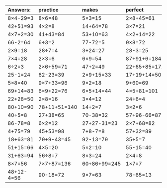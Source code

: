 | Answers: | practice | makes | perfect | ! |
| :--- | :--- | :--- | :--- | :--- |
| 8×4-29=3 | 8×6=48 | 5×3=15 | 2×8+45=61 | 5×4=20 | 
| 42+51=93 | 4×2=8 | 14+64=78 | 3×7=21 | 6×5=30 | 
| 4×7+2=30 | 41+43=84 | 53+10=63 | 4×2+14=22 | 43-34=9 | 
| 66-2=64 | 6÷3=2 | 77-72=5 | 9×8=72 | 36÷6=6 | 
| 2×9=18 | 28÷7=4 | 3+24=27 | 28-3=25 | 26+8=34 | 
| 7×4=28 | 2×3=6 | 6×9=54 | 87+91+6=184 | 35+48=83 | 
| 6÷2=3 | 2×6+59=71 | 47+2=49 | 22+65+85=172 | 25+4=29 | 
| 25-1=24 | 62-23=39 | 2×9+15=33 | 17+19+14=50 | 4×3=12 | 
| 5×8=40 | 9×7+33=96 | 9×2=18 | 9+60=69 | 70-10=60 | 
| 69+14=83 | 6×9+22=76 | 6×5+14=44 | 4×5+81=101 | 98-59=39 | 
| 22+28=50 | 2×8=16 | 3×4=12 | 24÷6=4 | 64-63=1 | 
| 80+10=90 | 78+11+51=140 | 14÷2=7 | 3×2=6 | 37+41=78 | 
| 40÷5=8 | 27+38=65 | 70-38=32 | 57+96-66=87 | 89-65=24 | 
| 86-78=8 | 6×2=12 | 27+27-31=23 | 2×7+68=82 | 64-41=23 | 
| 4+75=79 | 45+53=98 | 7+8-7=8 | 57+32=89 | 43+67+6=116 | 
| 18+63=81 | 79+9-43=45 | 92-13=79 | 35÷5=7 | 9×5=45 | 
| 51+15=66 | 4×5=20 | 5×2=10 | 55-15=40 | 2×7=14 | 
| 31+63=94 | 56÷8=7 | 8×3=24 | 2×4=8 | 52+6=58 | 
| 8×7=56 | 7×7+87=136 | 60+86+99=245 | 1×7=7 | 18÷2=9 | 
| 48+12-4=56 | 90-18=72 | 9×7=63 | 78-65=13 | 76-28=48 | 
